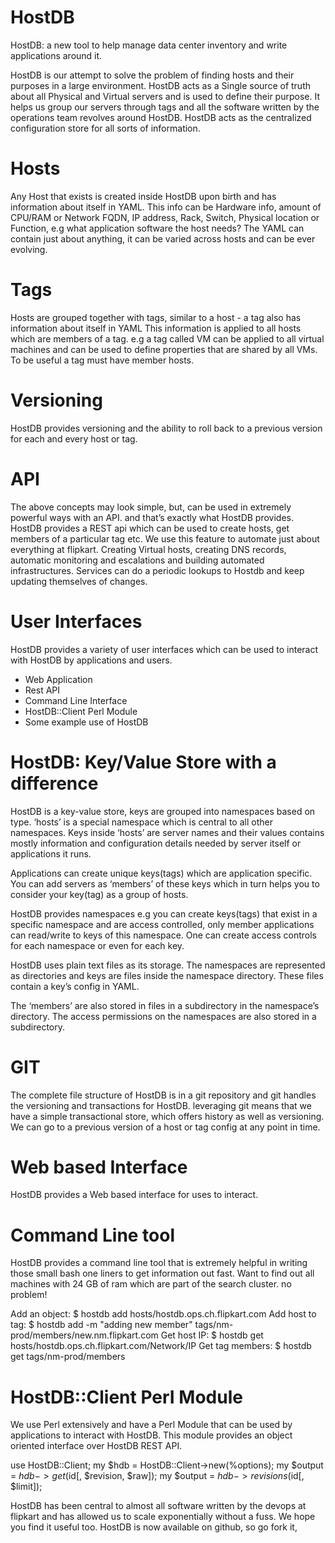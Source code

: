 
HostDB
======

HostDB: a new tool to help manage data center inventory and write applications around it. 

HostDB is our attempt to solve the problem of finding hosts and their purposes in a large environment. HostDB acts as a Single source of truth about all Physical and Virtual servers and is used to define their purpose. It helps us group our servers through tags and all the software written by the operations team revolves around HostDB. HostDB acts as the centralized configuration store for all sorts of information.

Hosts
======

Any Host that exists is created inside HostDB upon birth and has information about itself in YAML. This info can be Hardware info, amount of CPU/RAM or Network FQDN, IP address, Rack, Switch, Physical location or Function, e.g what application software the host needs? The YAML can contain just about anything, it can be varied across hosts and can be ever evolving.

Tags
====

Hosts are grouped together with tags, similar to a host - a tag also has information about itself in YAML This information is applied to all hosts which are members of a tag. e.g a tag called VM can be applied to all virtual machines and can be used to define properties that are shared by all VMs. To be useful a tag must have member hosts.

Versioning
==========

HostDB provides versioning and the ability to roll back to a previous version for each and every host or tag.

API
===

The above concepts may look simple, but, can be used in extremely powerful ways with an API. and that’s exactly what HostDB provides. HostDB provides a REST api which can be used to create hosts, get members of a particular tag etc. We use this feature to automate just about everything at flipkart. Creating Virtual hosts, creating DNS records, automatic monitoring and escalations and building automated infrastructures. Services can do a periodic lookups to Hostdb and keep updating themselves of changes.



User Interfaces
===============

HostDB provides a variety of user interfaces which can be used to interact with HostDB by applications and users.

* Web Application
* Rest API
* Command Line Interface
* HostDB::Client Perl Module
* Some example use of HostDB


HostDB: Key/Value Store with a difference
=========================================



HostDB is a key-value store, keys are grouped into namespaces based on type. ‘hosts’ is a special namespace which is central to all other namespaces. Keys inside ‘hosts’ are server names and their values contains mostly information and configuration details needed by server itself or applications it runs.

Applications can create unique keys(tags) which are application specific. You can add servers as ‘members’ of these keys which in turn helps you to consider your key(tag) as a group of hosts.

HostDB provides namespaces e.g you can create  keys(tags) that exist in a specific namespace and are access controlled, only member applications can read/write to keys of this namespace.  One can create access controls for each namespace or even for each key.

HostDB uses plain text files as its storage. The namespaces are represented as directories and keys are files inside the namespace directory. These files contain a key’s config in YAML.

The ‘members’ are also stored in files in a subdirectory in the namespace’s directory. The access permissions on the namespaces are also stored in a subdirectory.

GIT
====


The complete file structure of HostDB is in a git repository and git handles the versioning and transactions for HostDB. leveraging git means that we have a simple transactional store, which offers history as well as versioning. We can go to a previous version of a host or tag config at any point in time.

Web based Interface
===================

HostDB provides a Web based interface for uses to interact. 


Command Line tool
=================

HostDB provides a command line tool that is extremely helpful in writing those small bash one liners to get information out fast. Want to find out all machines with 24 GB of ram which are part of the search cluster. no problem!

Add an object:
$ hostdb add hosts/hostdb.ops.ch.flipkart.com
Add host to tag:
$ hostdb add -m "adding new member" tags/nm-prod/members/new.nm.flipkart.com
Get host IP: 
$ hostdb get hosts/hostdb.ops.ch.flipkart.com/Network/IP
Get tag members: 
$ hostdb get tags/nm-prod/members



HostDB::Client PerI Module
==========================

We use Perl extensively and have a Perl Module that can be used by applications to interact with HostDB.  This module provides an object oriented interface over HostDB REST API.

use HostDB::Client;
my $hdb = HostDB::Client->new(\%options);
my $output = $hdb->get($id[, $revision, $raw]);
my $output = $hdb->revisions($id[, $limit]);


HostDB has been central to almost all software written by the devops at flipkart and has allowed us to scale exponentially without a fuss. We hope you find it useful too. HostDB is now available on github, so go fork it,











